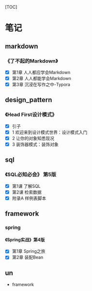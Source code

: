 [TOC]

# 笔记

## markdown

### 《了不起的Markdown》

- [x] 第1章 人人都应学会Markdown
- [x] 第2章 人人都能学会Markdown
- [x] 第3章 沉浸在写作之中-Typora

## design_pattern

### 《Head First设计模式》

- [x] 引子
- [x] 1 欢迎来到设计模式世界：设计模式入门
- [x] 2 让你的对象知悉现况
- [x] 3 装饰器模式：装饰对象

## sql

### 《SQL必知必会》 第5版

- [x] 第1课 了解SQL
- [x] 第2课 检索数据
- [x] 附录A 样例表脚本

## framework

### spring

#### 《Spring实战》第4版

- [x] 第1章 Spring之旅
- [x] 第2章 装配Bean

## un

- framework
